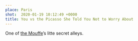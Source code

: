 ```yaml
---
place: Paris
shot:  2020-01-19 10:12:49 +0000
title: You vs the Picasso She Told You Not to Worry About
---
```


One of [the Mouffe](https://en.wikipedia.org/wiki/Rue_Mouffetard)’s litte secret alleys.
